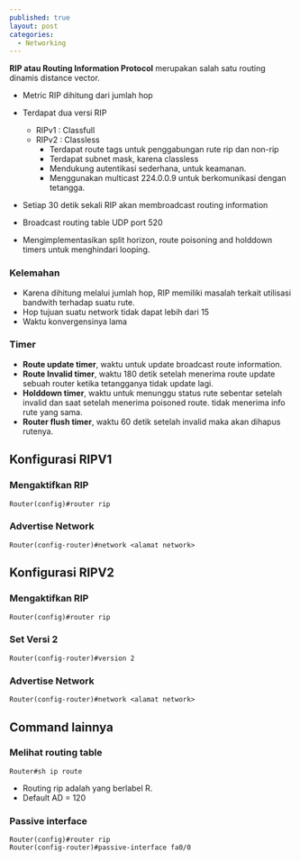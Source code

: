 ```yaml
---
published: true
layout: post
categories:
  - Networking
---
```

**RIP atau Routing Information Protocol** merupakan salah satu routing dinamis distance vector.

- Metric RIP dihitung dari jumlah hop

- Terdapat dua versi RIP
  - RIPv1	: Classfull
  - RIPv2	: Classless
    - Terdapat route tags untuk penggabungan rute rip dan non-rip
    - Terdapat subnet mask, karena classless
    - Mendukung autentikasi sederhana, untuk keamanan.
    - Menggunakan multicast 224.0.0.9 untuk berkomunikasi dengan tetangga.

- Setiap 30 detik sekali RIP akan membroadcast routing information
- Broadcast routing table UDP port 520
- Mengimplementasikan split horizon, route poisoning and holddown timers untuk menghindari looping.

### Kelemahan

- Karena dihitung melalui jumlah hop, RIP memiliki masalah terkait utilisasi bandwith terhadap suatu rute.
- Hop tujuan suatu network tidak dapat lebih dari 15
- Waktu konvergensinya lama

### Timer
- **Route update timer**, waktu untuk update broadcast route information.
- **Route Invalid timer**, waktu 180 detik setelah menerima route update sebuah router ketika tetangganya tidak update lagi.
- **Holddown timer**, waktu untuk menunggu status rute sebentar setelah invalid dan saat setelah menerima poisoned route. tidak menerima info rute yang sama.
- **Router flush timer**, waktu 60 detik setelah invalid maka akan dihapus rutenya.

## Konfigurasi RIPV1
### Mengaktifkan RIP
```
Router(config)#router rip
```

### Advertise Network
```
Router(config-router)#network <alamat network>
```

## Konfigurasi RIPV2
### Mengaktifkan RIP
```
Router(config)#router rip
```

### Set Versi 2
```
Router(config-router)#version 2
```

### Advertise Network
```
Router(config-router)#network <alamat network>
```

## Command lainnya
### Melihat routing table
```
Router#sh ip route
```
- Routing rip adalah yang berlabel R.
- Default AD = 120

### Passive interface 
```
Router(config)#router rip
Router(config-router)#passive-interface fa0/0
```
